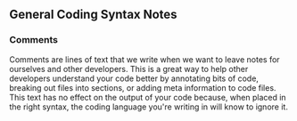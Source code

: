 ## General Coding Syntax Notes

### Comments

Comments are lines of text that we write when we want to leave notes for ourselves and other developers. This is a great way to help other developers understand your code better by annotating bits of code,  breaking out files into sections, or adding meta information to code files. This text has no effect on the output of your code because, when placed in the right syntax, the coding language you're writing in will know to ignore it.